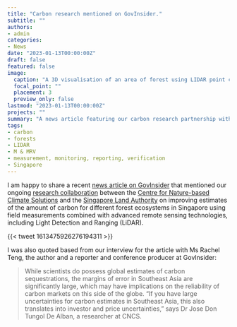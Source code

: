 ```yaml
---
title: "Carbon research mentioned on GovInsider."
subtitle: ""
authors: 
- admin
categories: 
- News
date: "2023-01-13T00:00:00Z"
draft: false
featured: false
image:
  caption: "A 3D visualisation of an area of forest using LIDAR point clouds (Source: Singapore Land Authority)."
  focal_point: ""
  placement: 3
  preview_only: false
lastmod: "2023-01-13T00:00:00Z"
projects: ""
summary: "A news article featuring our carbon research partnership with Singapore Land Authority."
tags:
- carbon
- forests
- LIDAR
- M & MRV
- measurement, monitoring, reporting, verification
- Singapore
---
```

I am happy to share a recent [news article on GovInsider](https://govinsider.asia/intl-en/article/How-the-Singapore-Land-Authority-is-raising-the-bar-for-climate-research-using-precise-spatial-data) that mentioned our ongoing [research collaboration](https://www.sla.gov.sg/articles/press-releases/2022/singapore-land-authority-and-national-university-of-singapore-ink-new-partnership-to-harness-geospatial-technologies-for-carbon-estimation-research-in-singapore-s-forest) between the [Centre for Nature-based Climate Solutions](https://www.nus.edu.sg/cncs/) and the [Singapore Land Authority](https://www.sla.gov.sg/) on improving estimates of the amount of carbon for different forest ecosystems in Singapore using field measurements combined with advanced remote sensing technologies, including Light Detection and Ranging (LiDAR).

{{< tweet 1613475926276194311 >}}

I was also quoted based from our interview for the article with Ms Rachel Teng, the author and a reporter and conference producer at GovInsider:

> While scientists do possess global estimates of carbon sequestrations, the margins of error in Southeast Asia are significantly large, which may have implications on the reliability of carbon markets on this side of the globe. “If you have large uncertainties for carbon estimates in Southeast Asia, this also translates into investor and price uncertainties,” says Dr Jose Don Tungol De Alban, a researcher at CNCS.

